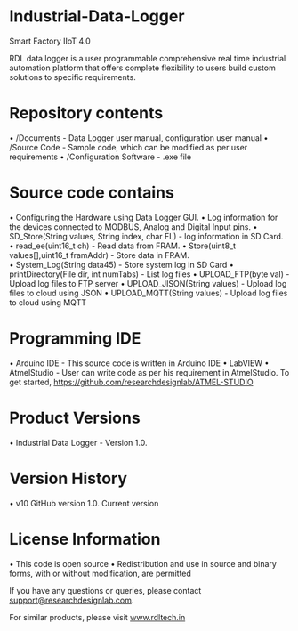 # Industrial-Data-Logger
Smart Factory IIoT 4.0

RDL data logger is a user programmable comprehensive real time industrial automation platform that offers complete flexibility to users build custom solutions to specific requirements. 

# Repository contents
• /Documents - Data Logger user manual, configuration user manual
• /Source Code - Sample code, which can be modified as per user requirements
• /Configuration Software - .exe file

# Source code contains
• Configuring the Hardware using Data Logger GUI.
• Log information for the devices connected to MODBUS, Analog and Digital Input pins.
• SD_Store(String values, String index, char FL) -  log information in SD Card.
• read_ee(uint16_t ch) -  Read data from FRAM.
• Store(uint8_t values[],uint16_t framAddr) -  Store data in FRAM.  
• System_Log(String data45) -  Store system log in SD Card
• printDirectory(File dir, int numTabs) -  List log files 
• UPLOAD_FTP(byte val) -  Upload log files to FTP server
• UPLOAD_JISON(String values) -  Upload log files to cloud using JSON
• UPLOAD_MQTT(String values) -  Upload log files to cloud using MQTT

# Programming IDE
•	Arduino IDE - This source code is written in Arduino IDE
•	LabVIEW 
•	AtmelStudio - User can write code as per his requirement in AtmelStudio.
		            To get started, https://github.com/researchdesignlab/ATMEL-STUDIO  
# Product Versions
•	Industrial Data Logger - Version 1.0.

# Version History
•	v10 GitHub version 1.0. Current version

# License Information
•	This code is open source
•	Redistribution and use in source and binary forms, with or without modification, are permitted

If you have any questions or queries, please contact support@researchdesignlab.com.

For similar products, please visit www.rdltech.in
